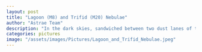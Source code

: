 ```yaml
---
layout: post
title: "Lagoon (M8) and Trifid (M20) Nebulae"
author: "Astrae Team"
description: "In the dark skies, sandwiched between two dust lanes of the Milky Way (Top-Right and Bottom-Left). Located in the constellation Sagittarius, the Lagoon Nebula (M8) is the largest and the brightest one in the image. A giant emission nebula composed of glowing ionized gas being heated by several stars housed at its core. The other nebulous object seen above the Lagoon Nebula is the Trifid Nebula (M20). This curious object is an open cluster of stars within and shows all three types of nebulosity. The region seen blue is the reflection nebula (gas and dust visible to us due to it reflecting the light of stars), the region in red is an emission nebula (ionized gas visible to us due to the light it emits). Additionally, dust lanes intersect the nebulosity (the dark nebula), creating a three-lobed shape (hence named Trifid). Just above and slightly to the right of the Trifid Nebula, there is a noticeable area with a substantially high stellar density. This is the open cluster M21. Captured from Ladakh using a 200 mm lens and a DSLR camera with an exposure time of ~2 hours."
categories: pictures
image: "/assets/images/Pictures/Lagoon_and_Trifid_Nebulae.jpeg"
---
```

